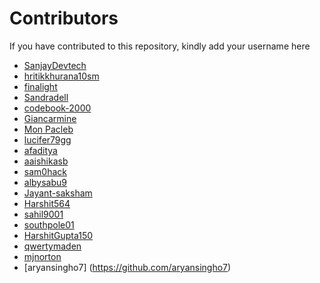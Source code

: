 # Contributors

If you have contributed to this repository, kindly add your username here


- [SanjayDevtech](https://github.com/SanjayDevTech)
- [hritikkhurana10sm](https://github.com/hritikkhurana10sm)
- [finalight](https://github.com/finalight)
- [Sandradell](https://github.com/Sandradell)
- [codebook-2000](https://github.com/codebook-2000)
- [Giancarmine](https://github.com/Giancarmine)
- [Mon Pacleb](https://github.com/bananaKetchup)
- [lucifer79gg](https://github.com/lucifer79gg)
- [afaditya](https://github.com/afaditya)
- [aaishikasb](https://github.com/aaishikasb)
- [sam0hack](https://github.com/sam0hack)
- [albysabu9](https://github.com/albysabu9)
- [Jayant-saksham](https://github.com/Jayant-saksham)
- [Harshit564](https://github.com/Harshit564)
- [sahil9001](https://github.com/sahil9001)
- [southpole01](https://github.com/southpole01)
- [HarshitGupta150](https://github.com/HarshitGupta150)
- [qwertymaden](https://github.com/qwertymaden)
- [mjnorton](https://github.com/mjnorton)
- [aryansingho7] (https://github.com/aryansingho7)

